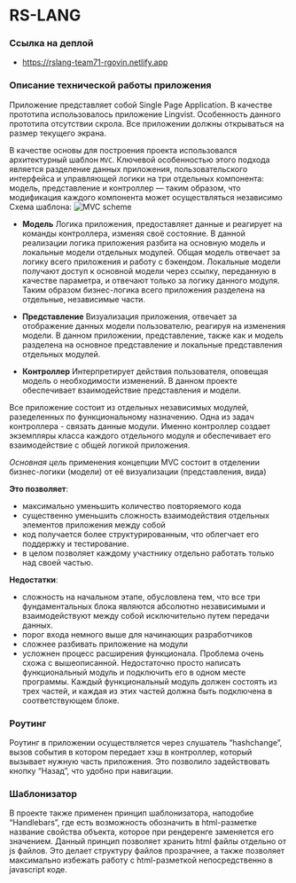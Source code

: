 # RS-LANG

### Ссылка на деплой

 * https://rslang-team71-rgovin.netlify.app

### Описание технической работы приложения
Приложение представляет собой Single Page Application. В качестве прототипа использовалось приложение Lingvist. Особенность данного прототипа отсутствии скрола. Все приложении должны открываться на размер текущего экрана.

В качестве основы для построения проекта использовался архитектурный шаблон `MVC`. Ключевой особенностью этого подхода является разделение данных приложения, пользовательского интерфейса и управляющей логики на три отдельных компонента: модель, представление и контроллер — таким образом, что модификация каждого компонента может осуществляться независимо
Схема шаблона:
![MVC scheme](./mvc-scheme.svg.png)


* **Модель**
Логика приложения, предоставляет данные и реагирует на команды контроллера, изменяя своё состояние. В данной реализации логика приложения разбита на основную модель и локальные модели отдельных модулей. Общая модель отвечает за логику всего приложения и работу с бэкендом. Локальные модели получают доступ к основной модели через ссылку, переданную в качестве параметра, и отвечают только за логику данного модуля. Таким образом бизнес-логика всего приложения разделена на отдельные, независимые части.

* **Представление**
Визуализация приложения, отвечает за отображение данных модели пользователю, реагируя на изменения модели.  В данном приложении, представление, также как и модель разделена на основное представление и локальные представления отдельных модулей.

* **Контроллер**
Интерпретирует действия пользователя, оповещая модель о необходимости изменений. В данном проекте обеспечивает взаимодействие представления и модели.

Все приложение состоит из отдельных независимых модулей, разеделенных по функциональному назначению. Одна из задач контроллера - связать данные модули. Именно контроллер создает экземпляры класса каждого отдельного  модуля и обеспечивает его взаимодействие с общей логикой приложения.

*Основная цель* применения концепции MVC состоит в отделении бизнес-логики (модели) от её визуализации (представления, вида)

**Это позволяет**:
* максимально уменьшить количество повторяемого кода
* существенно уменьшить сложность взаимодействия отдельных элементов приложения между собой
* код получается более структурированным, что облегчает его поддержку и тестирование.
* в целом позволяет каждому участнику отдельно работать только над своей частью.

**Недостатки**:
* сложность на начальном этапе, обусловлена тем, что все три фундаментальных блока являются абсолютно независимыми и взаимодействуют между собой исключительно путем передачи данных.
* порог входа немного выше для начинающих разработчиков
* сложнее разбивать приложение на модули
* усложнен процесс расширения функционала. Проблема очень схожа с вышеописанной. Недостаточно просто написать функциональный модуль и подключить его в одном месте программы. Каждый функциональный модуль должен состоять из трех частей, и каждая из этих частей должна быть подключена в соответствующем блоке.

### Роутинг
Роутинг в приложении осуществляется через слушатель “hashchange”, вызов события в котором передает хэш в контроллер, который вызывает нужную часть приложения. Это позволило задействовать кнопку “Назад”, что удобно при навигации.

### Шаблонизатор
В проекте также применен принцип шаблонизатора, наподобие “Handlebars”, где есть возможность обозначить в html-разметке название свойства объекта, которое при рендеренге заменяется его значением. Данный принцип позволяет хранить html файлы отдельно от js файлов. Это делает структуру файлов прозрачнее, а также позволяет максимально избежать работу с html-разметкой непосредственно в javascript коде.